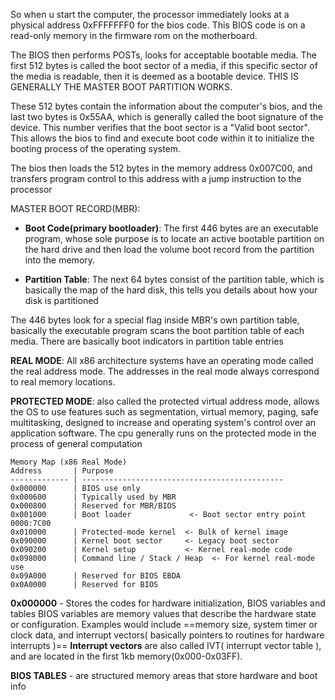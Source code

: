
So when u start the computer, the processor immediately looks at a physical address 0xFFFFFFF0 for the bios code. This BIOS code is on a read-only memory in the firmware rom on the motherboard.

The BIOS then performs POSTs, looks for acceptable bootable media. The first 512 bytes is called the boot sector of a media, if this specific sector of the media is readable, then it is deemed as a bootable device. THIS IS GENERALLY THE MASTER BOOT PARTITION WORKS.

These 512 bytes contain the information about the computer's bios, and the last two bytes is 0x55AA, which is generally called the boot signature of the device. This number verifies that the boot sector is a "Valid boot sector". This allows the bios to find and execute boot code within it to initialize the booting process of the operating system. 

The bios then loads the 512 bytes in the memory address 0x007C00, and transfers program control to this address with a jump instruction to the processor

MASTER BOOT RECORD(MBR):

* **Boot Code(primary bootloader)**: The first 446 bytes are an executable program, whose sole purpose is to locate an active bootable partition on the hard drive and then load the volume boot record from the partition into the memory.

* **Partition Table**: The next 64 bytes consist of the partition table, which is basically the map of the hard disk, this tells you details about how your disk is partitioned 

The 446 bytes look for a special flag inside MBR's own partition table, basically the executable program scans the boot partition table of each media. There are basically boot indicators in partition table entries 



**REAL MODE**: All x86 architecture systems have an operating mode called the real address mode. The addresses in the real mode always correspond to real memory locations.

**PROTECTED MODE**: also called the protected virtual address mode, allows the OS to use features such as segmentation, virtual memory, paging, safe multitasking, designed to increase and operating system's control over an application software. The cpu generally runs on the protected mode in the process of general computation  



```text
Memory Map (x86 Real Mode)
Address       | Purpose
------------- | ---------------------------------------------
0x000000      | BIOS use only
0x000600      | Typically used by MBR
0x000800      | Reserved for MBR/BIOS
0x001000      | Boot loader             <- Boot sector entry point 0000:7C00
0x010000      | Protected-mode kernel  <- Bulk of kernel image
0x090000      | Kernel boot sector     <- Legacy boot sector
0x090200      | Kernel setup           <- Kernel real-mode code
0x098000      | Command line / Stack / Heap  <- For kernel real-mode use
0x09A000      | Reserved for BIOS EBDA
0x0A0000      | Reserved for BIOS
```

**0x000000** - Stores the codes for hardware initialization, BIOS variables and tables
BIOS variables are memory values that describe the hardware state or configuration. Examples would include ==memory size, system timer or clock data, and interrupt vectors( basically pointers to routines for hardware interrupts )==
**Interrupt vectors** are also called IVT( interrupt vector table ), and are located in the first 1kb memory(0x000-0x03FF).

**BIOS TABLES** - are structured memory areas that store hardware and boot info
